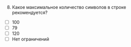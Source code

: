 8. Какое максимальное количество символов в строке рекомендуется?
- [ ]	100
- [ ]	79
- [ ]	120
- [ ]	Нет ограничений
